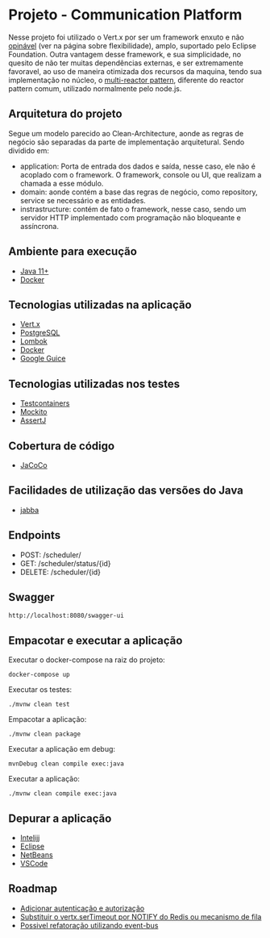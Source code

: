 # Projeto - Communication Platform

Nesse projeto foi utilizado o Vert.x por ser um framework enxuto
e não [opinável](https://vertx.io/) (ver na página sobre flexibilidade),
amplo, suportado pelo Eclipse Foundation. Outra vantagem desse framework, e sua simplicidade,
no quesito de não ter muitas dependências externas, e ser extremamente favoravel,
ao uso de maneira otimizada dos recursos da maquina, tendo sua implementação no núcleo,
o [multi-reactor pattern](https://vertx.io/docs/vertx-core/java/),
diferente do reactor pattern comum, utilizado normalmente pelo node.js.

## Arquitetura do projeto

Segue um modelo parecido ao Clean-Architecture, aonde as regras de negócio são separadas da parte
de implementação arquitetural. Sendo dividido em:

* application: Porta de entrada dos dados e saída, nesse caso, ele não é acoplado com o framework.
O framework, console ou UI, que realizam a chamada a esse módulo.
* domain: aonde contém a base das regras de negócio, como repository, service se necessário e as entidades.
* instrastructure: contém de fato o framework, nesse caso, sendo um servidor HTTP implementado com programação
não bloqueante e assíncrona.

## Ambiente para execução
* [Java 11+](http://openjdk.java.net/projects/jdk/11/)
* [Docker](https://www.docker.com/)

## Tecnologias utilizadas na aplicação
* [Vert.x](https://vertx.io/)
* [PostgreSQL](https://www.postgresql.org/)
* [Lombok](https://projectlombok.org/)
* [Docker](https://www.docker.com/)
* [Google Guice](https://github.com/google/guice/)

## Tecnologias utilizadas nos testes
* [Testcontainers](https://www.testcontainers.org/)
* [Mockito](https://site.mockito.org/)
* [AssertJ](https://assertj.github.io/doc/)

## Cobertura de código
* [JaCoCo](https://www.eclemma.org/jacoco/)

## Facilidades de utilização das versões do Java

* [jabba](https://github.com/shyiko/jabba)

## Endpoints

* POST: /scheduler/
* GET: /scheduler/status/{id}
* DELETE: /scheduler/{id}

## Swagger

```
http://localhost:8080/swagger-ui
```

## Empacotar e executar a aplicação

Executar o docker-compose na raiz do projeto:
```
docker-compose up
```

Executar os testes:
```
./mvnw clean test
```

Empacotar a aplicação:
```
./mvnw clean package
```

Executar a aplicação em debug:
```
mvnDebug clean compile exec:java
```

Executar a aplicação:
```
./mvnw clean compile exec:java
```

## Depurar a aplicação

* [Intelijj](https://www.jetbrains.com/help/idea/run-debug-configurations-dialog.html#toolbar)
* [Eclipse](https://www.eclipse.org/community/eclipse_newsletter/2017/june/article1.php)
* [NetBeans](https://netbeans.apache.org/kb/docs/java/debug-visual_pt_BR.html)
* [VSCode](https://code.visualstudio.com/docs/java/java-debugging)

## Roadmap

* [Adicionar autenticação e autorização](https://vertx.io/blog/jwt-authorization-for-vert-x-with-keycloak/)
* [Substituir o vertx.serTimeout por NOTIFY do Redis ou mecanismo de fila](https://medium.com/nerd-for-tech/redis-getting-notified-when-a-key-is-expired-or-changed-ca3e1f1c7f0a)
* [Possivel refatoração utilizando event-bus](https://fdk.codes/you-might-not-need-dependency-injection-in-a-vertx-application/)
